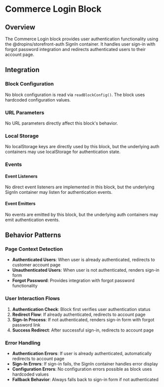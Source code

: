 # Commerce Login Block

## Overview

The Commerce Login block provides user authentication functionality using the @dropins/storefront-auth SignIn container. It handles user sign-in with forgot password integration and redirects authenticated users to their account page.

## Integration

### Block Configuration

No block configuration is read via `readBlockConfig()`. The block uses hardcoded configuration values.

### URL Parameters

No URL parameters directly affect this block's behavior.

### Local Storage

No localStorage keys are directly used by this block, but the underlying auth containers may use localStorage for authentication state.

### Events

#### Event Listeners

No direct event listeners are implemented in this block, but the underlying SignIn container may listen for authentication events.

#### Event Emitters

No events are emitted by this block, but the underlying auth containers may emit authentication events.

## Behavior Patterns

### Page Context Detection

- **Authenticated Users**: When user is already authenticated, redirects to customer account page
- **Unauthenticated Users**: When user is not authenticated, renders sign-in form
- **Forgot Password**: Provides integration with forgot password functionality

### User Interaction Flows

1. **Authentication Check**: Block first verifies user authentication status
2. **Redirect Flow**: If already authenticated, redirects to account page
3. **Sign-In Process**: If not authenticated, renders sign-in form with forgot password link
4. **Success Redirect**: After successful sign-in, redirects to account page

### Error Handling

- **Authentication Errors**: If user is already authenticated, automatically redirects to account page
- **Sign-In Errors**: If sign-in fails, the SignIn container handles error display
- **Configuration Errors**: No configuration errors possible as block uses hardcoded values
- **Fallback Behavior**: Always falls back to sign-in form if not authenticated
